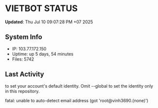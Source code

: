 # VIETBOT STATUS
**Updated**: Thu Jul 10 09:07:28 PM +07 2025

## System Info
- IP: 103.77.172.150
- Uptime: up 5 days, 54 minutes
- Files: 5742

## Last Activity

to set your account's default identity.
Omit --global to set the identity only in this repository.

fatal: unable to auto-detect email address (got 'root@vinh3690.(none)')

